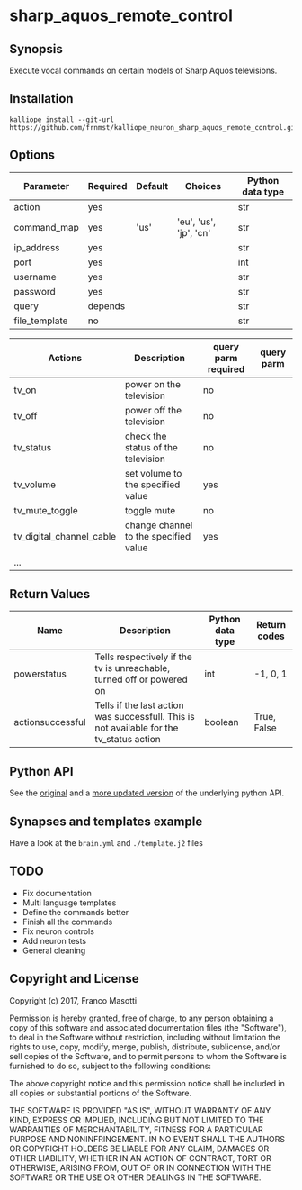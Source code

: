 # sharp_aquos_remote_control

## Synopsis

Execute vocal commands on certain models of Sharp Aquos televisions.

## Installation

    kalliope install --git-url https://github.com/frnmst/kalliope_neuron_sharp_aquos_remote_control.git

## Options

| Parameter     | Required | Default | Choices                   | Python data type |
|-------------- |----------|---------|---------------------------|------------------|
| action        | yes      |         | <See the next table>      |   str
| command_map   | yes      | 'us'    | 'eu', 'us', 'jp', 'cn'    |   str
| ip_address    | yes      |         |                           |   str
| port          | yes      |         |                           |   int
| username      | yes      |         |                           |   str
| password      | yes      |         |                           |   str
| query         | depends  |         |                           |   str
| file_template | no       |         |                           |   str


| Actions                   | Description                               | query parm required | query parm |
|---------------------------|-------------------------------------------|---------------------|------------|
| tv_on                     | power on the television                   |   no                |            |
| tv_off                    | power off the television                  |   no                |            |
| tv_status                 | check the status of the television        |   no                |            |
| tv_volume                 | set volume to the specified value         |   yes               |            |
| tv_mute_toggle            | toggle mute                               |   no                |            |
| tv_digital_channel_cable  | change channel to the specified value     |   yes               |            |
| ... | | |

## Return Values

| Name               | Description         | Python data type | Return codes |
---------------------|---------------------|------------------|--------------|
| powerstatus        | Tells respectively if the tv is unreachable, turned off or powered on | int | -1, 0, 1 |
| actionsuccessful   | Tells if the last action was successfull. This is not available for the tv_status action | boolean | True, False |

## Python API

See the [original](https://github.com/jmoore987/sharp_aquos_rc) and a
[more updated version](https://github.com/frnmst/sharp_aquos_rc)
of the underlying python API.

## Synapses and templates example

Have a look at the `brain.yml` and `./template.j2` files

## TODO

- Fix documentation
- Multi language templates
- Define the commands better
- Finish all the commands
- Fix neuron controls
- Add neuron tests
- General cleaning

## Copyright and License

Copyright (c) 2017, Franco Masotti

Permission is hereby granted, free of charge, to any person obtaining a copy 
of this software and associated documentation files (the "Software"), to deal 
in the Software without restriction, including without limitation the rights 
to use, copy, modify, merge, publish, distribute, sublicense, and/or sell 
copies of the Software, and to permit persons to whom the Software is 
furnished to do so, subject to the following conditions:

The above copyright notice and this permission notice shall be included in all 
copies or substantial portions of the Software.

THE SOFTWARE IS PROVIDED "AS IS", WITHOUT WARRANTY OF ANY KIND, EXPRESS OR 
IMPLIED, INCLUDING BUT NOT LIMITED TO THE WARRANTIES OF MERCHANTABILITY, 
FITNESS FOR A PARTICULAR PURPOSE AND NONINFRINGEMENT. IN NO EVENT SHALL THE 
AUTHORS OR COPYRIGHT HOLDERS BE LIABLE FOR ANY CLAIM, DAMAGES OR OTHER 
LIABILITY, WHETHER IN AN ACTION OF CONTRACT, TORT OR OTHERWISE, ARISING FROM, 
OUT OF OR IN CONNECTION WITH THE SOFTWARE OR THE USE OR OTHER DEALINGS IN THE 
SOFTWARE.

